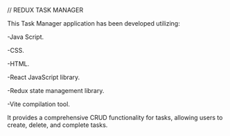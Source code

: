 // REDUX TASK MANAGER

This Task Manager application has been developed utilizing:

-Java Script.

-CSS.

-HTML.

-React JavaScript library.

-Redux state management library.

-Vite compilation tool.


It provides a comprehensive CRUD functionality for tasks, allowing users to create, delete, and complete tasks.